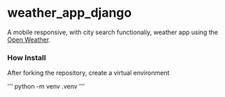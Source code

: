 # weather_app_django

A mobile responsive, with city search functionaliy, weather app using the [Open Weather](https://openweathermap.org/).

### How Install
After forking the repository, create a virtual environment

'''
python -m venv .venv
'''
